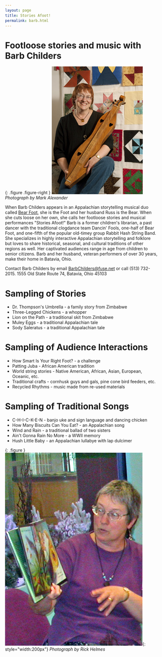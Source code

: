 ```yaml
---
layout: page
title: Stories Afoot!
permalink: barb.html
---
```


# Footloose stories and music with Barb Childers

{: .figure .figure-right }
![barbquilt](assets/images/barbquilt.jpg "Publicity Picture")
_Photograph by Mark Alexander_

When Barb Childers appears in an Appalachian storytelling musical duo called
[Bear Foot](bearfoot.html), she is the Foot and her husband Russ is the Bear.
When she cuts loose on her own, she calls her footloose stories and musical
performances "Stories Afoot!" Barb is a former children's librarian, a past
dancer with the traditional clogdance team Dancin' Fools, one-half of Bear Foot,
and one-fifth of the popular old-timey group Rabbit Hash String Band. She
specializes in highly interactive Appalachian storytelling and folklore but
loves to share historical, seasonal, and cultural traditions of other regions as
well. Her captivated audiences range in age from children to senior citizens.
Barb and her husband, veteran performers of over 30 years, make their home in
Batavia, Ohio.

Contact Barb Childers by email
[BarbChilders@fuse.net](mailto:BarbChilders@fuse.net)
or call <i class="fa fa-phone" aria-hidden="true"></i>
(513) 732-2015.
<i class="fa fa-fw fa-map-marker" aria-hidden="true"></i>
1555 Old State Route 74, Batavia, Ohio 45103

# Sampling of Stories

- Dr. Thompson's Umbrella - a family story from Zimbabwe
- Three-Legged Chickens - a whopper
- Lion on the Path - a traditional skit from Zimbabwe
- Muley Eggs - a traditional Appalachian tale
- Sody Saleratus - a traditional Appalachian tale

# Sampling of Audience Interactions

- How Smart Is Your Right Foot? - a challenge
- Patting Juba - African American tradition
- World string stories - Native American, African, Asian, European, Oceanic, etc.
- Traditional crafts - cornhusk guys and gals, pine cone bird feeders, etc.
- Recycled Rhythms - music made from re-used materials

# Sampling of Traditional Songs

- C-H-I-C-K-E-N - banjo uke and sign language and dancing chicken
- How Many Biscuits Can You Eat? - an Appalachian song
- Wind and Rain - a traditional ballad of two sisters
- Ain't Gonna Rain No More - a WWII memory
- Hush Little Baby - an Appalachian lullabye with lap dulcimer

{: .figure }
![barbstorytellingphoto](assets/images/barbstorytellingphoto.jpg "Publicity Picture Table"){: style="width:200px"}
_Photograph by Rick Helmes_
